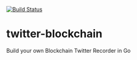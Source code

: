 [![Build Status](https://travis-ci.com/mycoralhealth/twitter-blockchain.svg?branch=master)](https://travis-ci.com/mycoralhealth/twitter-blockchain)

# twitter-blockchain
Build your own Blockchain Twitter Recorder in Go


